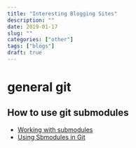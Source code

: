 ```yaml
---
title: "Interesting Blogging Sites"
description: ""
date: 2019-01-17
slug: ""
categories: ["other"]
tags: ["blogs"]
draft: true
---
```


# general git

## How to use git submodules

- [Working with submodules](https://blog.github.com/2016-02-01-working-with-submodules/)
- [Using Sbmodules in Git](http://www.vogella.com/tutorials/GitSubmodules/article.html)

